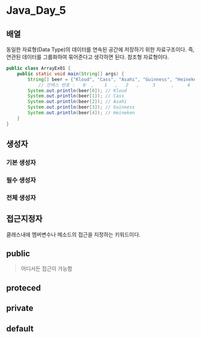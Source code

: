 # Java_Day_5


## 배열

동일한 자료형(Data Type)의 데이터를 연속된 공간에 저장하기 위한 자료구조이다. 즉, 연관된 데이터를 그룹화하여 묶어준다고 생각하면 된다. 
참조형 자료형이다.

```java
public class ArrayEx01 {
	public static void main(String[] args) {
		String[] beer = {"Kloud", "Cass", "Asahi", "Guinness", "Heineken"};
		    // 인덱스 번호 :   0  ,    1   ,   2   ,     3      ,     4
		System.out.println(beer[0]); // Kloud
		System.out.println(beer[1]); // Cass
		System.out.println(beer[2]); // Asahi
		System.out.println(beer[3]); // Guinness
		System.out.println(beer[4]); // Heineken
	}
}
```
## 생성자

### 기본 생성자

### 필수 생성자

### 전체 생성자

## 접근지정자
클래스내에 멤버변수나 메소드의 접근을 지정하는 키워드이다.
## public
> 어디서든 접근이 가능함
## proteced

## private

## default
